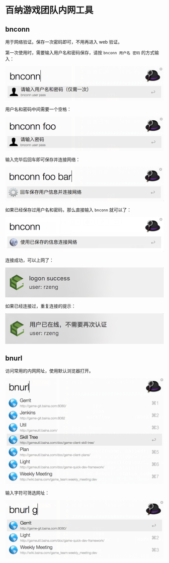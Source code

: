 # 百纳游戏团队内网工具

## bnconn

用于网络验证。保存一次密码即可，不用再进入 web 验证。

第一次使用时，需要输入用户名和密码保存，请按 `bnconn 用户名 密码` 的方式输入：

![Enter name and password][51]

用户名和密码中间需要一个空格：

![Enter password][52]

输入完毕后回车即可保存并连接网络：

![Save name and password][53]

如果已经保存过用户名和密码，那么直接输入 `bnconn` 就可以了：

![Save name and password][54]

连接成功，可以上网了：

![Logon success][55]

如果已经连接过，重复连接的提示：

![Already connection][56]

## bnurl

访问常用的内网网址，使用默认浏览器打开。

![Show all URLs][57]

输入字符可筛选网址：

![Show filtered URLs][58]

[51]: images/conn_enter_name_pass.png
[52]: images/conn_enter_pass.png
[53]: images/conn_save_name_pass.png
[54]: images/conn_saved.png
[55]: images/conn_logon_success.png
[56]: images/conn_already_conn.png
[57]: images/url_all.png
[58]: images/url_filter.png
